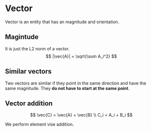 # Vector

Vector is an entity that has an magnitude and orientation. 


## Magintude
It is just the L2 norm of a vector.
$$
|\vec{A}| = \sqrt{\sum A_i^2}
$$

## Similar vectors
Two vectors are similar if they point in the same direction and have the same magnitude. They **do not have to start at the same point**. 

## Vector addition

$$
\vec{C} = \vec{A} + \vec{B} \\
C_i = A_i + B_i
$$

We perform element vise addition.